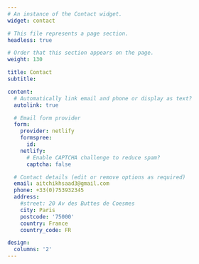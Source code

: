 ```yaml
---
# An instance of the Contact widget.
widget: contact

# This file represents a page section.
headless: true

# Order that this section appears on the page.
weight: 130

title: Contact
subtitle:

content:
  # Automatically link email and phone or display as text?
  autolink: true

  # Email form provider
  form:
    provider: netlify
    formspree:
      id:
    netlify:
      # Enable CAPTCHA challenge to reduce spam?
      captcha: false

  # Contact details (edit or remove options as required)
  email: aitchikhsaad3@gmail.com
  phone: +33(0)753932345
  address:
    #street: 20 Av des Buttes de Coesmes
    city: Paris
    postcode: '75000'
    country: France
    country_code: FR

design:
  columns: '2'
---
```


